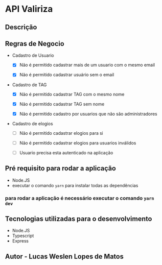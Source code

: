 # API Valiriza

## Descrição

## Regras de Negocio

- Cadastro de Usuario

   -  [x] Não é permitido cadastrar mais de um usuario com o mesmo email

   - [x] Não é permitido cadastrar usuário sem o email

- Cadastro de TAG

   - [x] Não é permitido cadastrar TAG com o mesmo nome

   - [x] Não é permitido cadastrar TAG sem nome

   - [x] Não é permitido cadastro por usuarios que não são administradores 

- Cadastro de elogios 
    - [ ] Não é permitido cadastrar elogios para si

    - [ ] Não é permitido cadastrar elogios para usuarios inválidos

    - [ ] Usuario precisa esta autenticado na aplicação

## Pré requisito para rodar a aplicação

* Node.JS
* executar o comando `yarn` para instalar todas as dependências 

### para rodar a aplicação é necessário executar o comando  `yarn dev`


## Tecnologias utilizadas para o desenvolvimento 

* Node.JS
* Typescript
* Express

## Autor - Lucas Weslen Lopes de Matos
